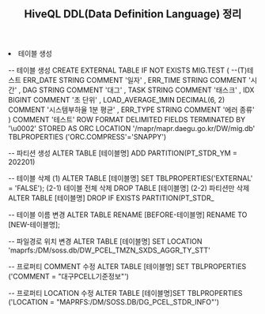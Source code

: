 <header>
  <h2> HiveQL DDL(Data Definition Language) 정리 </h2>
</header>

<body>
  <dl>
    <li> 테이블 생성 </li>
  </dl>

  
</body>
  







-- 테이블 생성
CREATE EXTERNAL TABLE IF NOT EXISTS MIG.TEST (        --(T)테스트
  ERR_DATE                   STRING               COMMENT   '일자' 
, ERR_TIME                   STRING               COMMENT   '시간' 
, DAG                        STRING               COMMENT   '대그' 
, TASK                       STRING               COMMENT   '태스크' 
, IDX                        BIGINT               COMMENT   '초 단위' 
, LOAD_AVERAGE_1MIN          DECIMAL(6, 2)        COMMENT   '시스템부하율 1분 평균' 
, ERR_TYPE                   STRING               COMMENT   '에러 종류' 
 )
COMMENT '테스트'
ROW FORMAT DELIMITED FIELDS TERMINATED BY '\u0002'
STORED AS ORC
LOCATION  '/mapr/mapr.daegu.go.kr/DW/mig.db' 
TBLPROPERTIES ('ORC.COMPRESS'='SNAPPY')

-- 파티션 생성
ALTER TABLE [테이블명] ADD PARTITION(PT_STDR_YM = 202201)

-- 테이블 삭제
(1) ALTER TABLE [테이블명] SET TBLPROPERTIES('EXTERNAL' = 'FALSE');
(2-1) 테이블 전체 삭제
DROP TABLE [테이블명]
(2-2) 파티션만 삭제
ALTER TABLE [테이블명] DROP IF EXISTS PARTITION(PT_STDR_

-- 테이블 이름 변경
ALTER TABLE RENAME [BEFORE-테이블명] RENAME TO [NEW-테이블명];

-- 파일경로 위치 변경
ALTER TABLE [테이블명] SET LOCATION 'maprfs:/DM/soss.db/DW_PCEL_TMZN_SXDS_AGGR_TY_STT'

-- 프로퍼티 COMMENT 수정
ALTER TABLE [테이블명] SET TBLPROPERTIES ('COMMENT = "대구PCELL기준정보"')

-- 프로퍼티 LOCATION 수정
ALTER TABLE [테이블명]SET TBLPROPERTIES ('LOCATION = "MAPRFS:/DM/SOSS.DB/DG_PCEL_STDR_INFO"')




